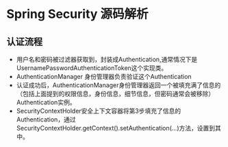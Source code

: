 # Spring Security 源码解析
## 认证流程
* 用户名和密码被过滤器获取到，封装成Authentication,通常情况下是UsernamePasswordAuthenticationToken这个实现类。
* AuthenticationManager 身份管理器负责验证这个Authentication
* 认证成功后，AuthenticationManager身份管理器返回一个被填充满了信息的（包括上面提到的权限信息，身份信息，细节信息，但密码通常会被移除）Authentication实例。
* SecurityContextHolder安全上下文容器将第3步填充了信息的Authentication，通过SecurityContextHolder.getContext().setAuthentication(…)方法，设置到其中。
